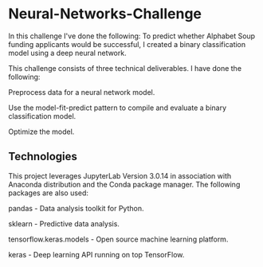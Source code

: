 # Neural-Networks-Challenge

In this challenge I've done the following:
To predict whether Alphabet Soup funding applicants would be successful, I created a binary classification model using a deep neural network.

This challenge consists of three technical deliverables. I have done the following:

Preprocess data for a neural network model.

Use the model-fit-predict pattern to compile and evaluate a binary classification model.

Optimize the model.

## Technologies

This project leverages JupyterLab Version 3.0.14 in association with Anaconda distribution and the Conda package manager. The following packages are also used:

pandas - Data analysis toolkit for Python.

sklearn - Predictive data analysis.

tensorflow.keras.models - Open source machine learning platform.

keras - Deep learning API running on top TensorFlow.
